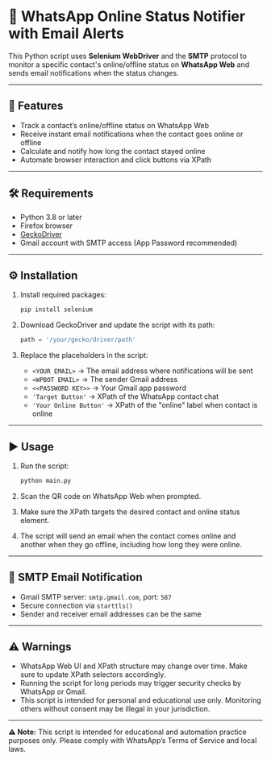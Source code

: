 
# 📱 WhatsApp Online Status Notifier with Email Alerts

This Python script uses **Selenium WebDriver** and the **SMTP** protocol to monitor a specific contact's online/offline status on **WhatsApp Web** and sends email notifications when the status changes.

---

## 🚀 Features

- Track a contact’s online/offline status on WhatsApp Web
- Receive instant email notifications when the contact goes online or offline
- Calculate and notify how long the contact stayed online
- Automate browser interaction and click buttons via XPath

---

## 🛠 Requirements

- Python 3.8 or later
- Firefox browser
- [GeckoDriver](https://github.com/mozilla/geckodriver/releases)
- Gmail account with SMTP access (App Password recommended)

---

## ⚙️ Installation

1. Install required packages:
    ```bash
    pip install selenium
    ```

2. Download GeckoDriver and update the script with its path:
    ```python
    path = '/your/gecko/driver/path'
    ```

3. Replace the placeholders in the script:
    - `<YOUR EMAIL>` → The email address where notifications will be sent
    - `<WPBOT EMAIL>` → The sender Gmail address
    - `<<PASSWORD KEY>>` → Your Gmail app password
    - `'Target Button'` → XPath of the WhatsApp contact chat
    - `'Your Online Button'` → XPath of the "online" label when contact is online

---

## ▶️ Usage

1. Run the script:
    ```bash
    python main.py
    ```

2. Scan the QR code on WhatsApp Web when prompted.

3. Make sure the XPath targets the desired contact and online status element.

4. The script will send an email when the contact comes online and another when they go offline, including how long they were online.

---

## 📨 SMTP Email Notification

- Gmail SMTP server: `smtp.gmail.com`, port: `587`
- Secure connection via `starttls()`
- Sender and receiver email addresses can be the same

---

## ⚠️ Warnings

- WhatsApp Web UI and XPath structure may change over time. Make sure to update XPath selectors accordingly.
- Running the script for long periods may trigger security checks by WhatsApp or Gmail.
- This script is intended for personal and educational use only. Monitoring others without consent may be illegal in your jurisdiction.

---

**⚠️ Note:** This script is intended for educational and automation practice purposes only. Please comply with WhatsApp’s Terms of Service and local laws.
